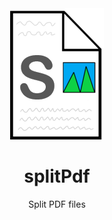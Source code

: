 <div align="center">
<img src="https://github.com/Mehmet-Emre-Dogan/splitPdf/blob/main/img.png"> </img>
<br>

# splitPdf
Split PDF files

